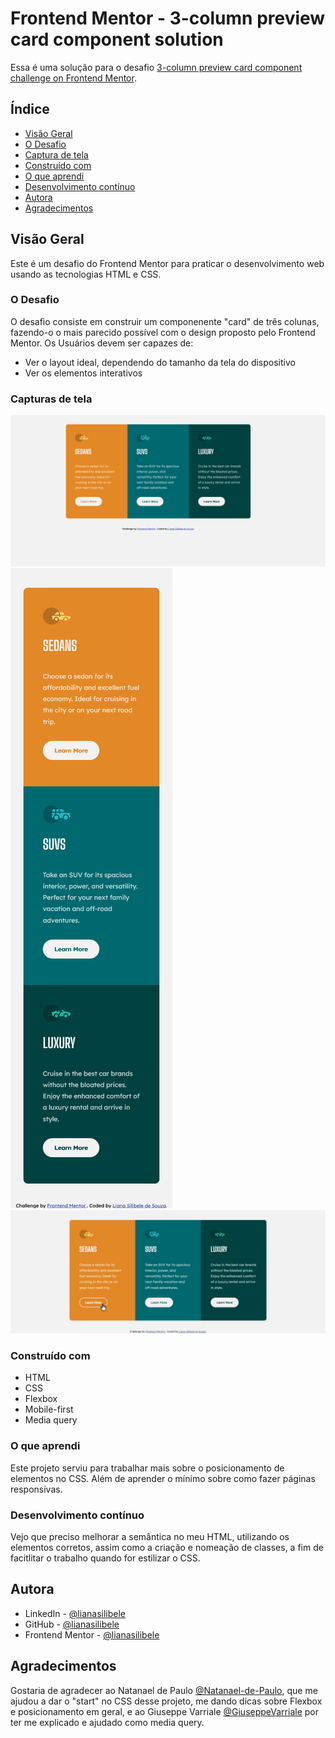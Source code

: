 # Frontend Mentor - 3-column preview card component solution

Essa é uma solução para o desafio [3-column preview card component challenge on Frontend Mentor](https://www.frontendmentor.io/challenges/3column-preview-card-component-pH92eAR2-).

## Índice

- [Visão Geral](#overview)
- [O Desafio](#the-challenge)
- [Captura de tela](#screenshot)
- [Construído com](#built-with)
- [O que aprendi](#what-i-learned)
- [Desenvolvimento contínuo](#continued-development)
- [Autora](#author)
- [Agradecimentos](#acknowledgments)

## Visão Geral

Este é um desafio do Frontend Mentor para praticar o desenvolvimento web usando as tecnologias HTML e CSS.

### O Desafio

O desafio consiste em construir um componenente "card" de três colunas, fazendo-o o mais parecido possível com o design proposto pelo Frontend Mentor.
Os Usuários devem ser capazes de:

- Ver o layout ideal, dependendo do tamanho da tela do dispositivo
- Ver os elementos interativos

### Capturas de tela

![Layout para Desktop, 1440px](./design/desktop-liana.png)
![Layout para Mobile, 375px](./design/mobile-liana.png)
![Layout para Desktop com interação do usuário, 1440px](./design/desktop-liana-hover.jpg)

### Construído com

- HTML
- CSS
- Flexbox
- Mobile-first
- Media query

### O que aprendi

Este projeto serviu para trabalhar mais sobre o posicionamento de elementos no CSS. Além de aprender o mínimo sobre como fazer páginas responsivas.

### Desenvolvimento contínuo

Vejo que preciso melhorar a semântica no meu HTML, utilizando os elementos corretos, assim como a criação e nomeação de classes, a fim de facitlitar o trabalho quando for estilizar o CSS.

## Autora

- LinkedIn - [@lianasilibele](https://www.linkedin.com/in/lianasilibele/)
- GitHub - [@lianasilibele](https://github.com/lianasilibele)
- Frontend Mentor - [@lianasilibele](https://www.frontendmentor.io/profile/lianasilibele)

## Agradecimentos

Gostaria de agradecer ao Natanael de Paulo [@Natanael-de-Paulo](https://github.com/Natanael-de-Paulo), que me ajudou a dar o "start" no CSS desse projeto, me dando dicas sobre Flexbox e posicionamento em geral, e ao Giuseppe Varriale [@GiuseppeVarriale](https://github.com/GiuseppeVarriale) por ter me explicado e ajudado como media query.

